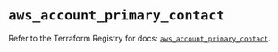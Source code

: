 # `aws_account_primary_contact`

Refer to the Terraform Registry for docs: [`aws_account_primary_contact`](https://registry.terraform.io/providers/hashicorp/aws/5.42.0/docs/resources/account_primary_contact).
